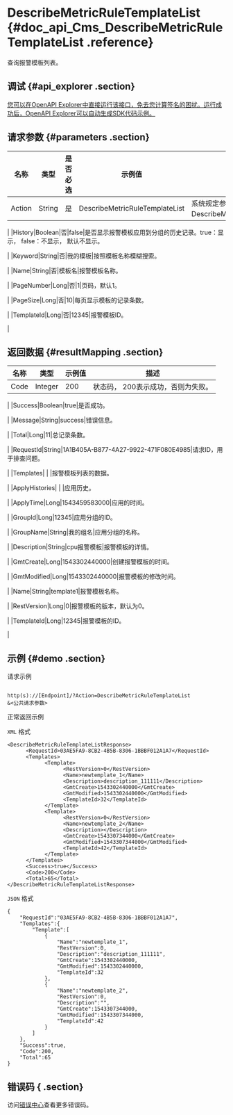 # DescribeMetricRuleTemplateList {#doc_api_Cms_DescribeMetricRuleTemplateList .reference}

查询报警模板列表。

## 调试 {#api_explorer .section}

[您可以在OpenAPI Explorer中直接运行该接口，免去您计算签名的困扰。运行成功后，OpenAPI Explorer可以自动生成SDK代码示例。](https://api.aliyun.com/#product=Cms&api=DescribeMetricRuleTemplateList&type=RPC&version=2019-01-01)

## 请求参数 {#parameters .section}

|名称|类型|是否必选|示例值|描述|
|--|--|----|---|--|
|Action|String|是|DescribeMetricRuleTemplateList|系统规定参数。取值：DescribeMetricRuleTemplateList。

 |
|History|Boolean|否|false|是否显示报警模板应用到分组的历史记录。true：显示， false：不显示， 默认不显示。

 |
|Keyword|String|否|我的模板|按照模板名称模糊搜索。

 |
|Name|String|否|模板名|报警模板名称。

 |
|PageNumber|Long|否|1|页码，默认1。

 |
|PageSize|Long|否|10|每页显示模板的记录条数。

 |
|TemplateId|Long|否|12345|报警模板ID。

 |

## 返回数据 {#resultMapping .section}

|名称|类型|示例值|描述|
|--|--|---|--|
|Code|Integer|200|状态码， 200表示成功，否则为失败。

 |
|Success|Boolean|true|是否成功。

 |
|Message|String|success|错误信息。

 |
|Total|Long|11|总记录条数。

 |
|RequestId|String|1A1B405A-B877-4A27-9922-471F080E4985|请求ID，用于排查问题。

 |
|Templates| | |报警模板列表的数据。

 |
|ApplyHistories| | |应用历史。

 |
|ApplyTime|Long|1543459583000|应用的时间。

 |
|GroupId|Long|12345|应用分组的ID。

 |
|GroupName|String|我的组名|应用分组的名称。

 |
|Description|String|cpu报警模板|报警模板的详情。

 |
|GmtCreate|Long|1543302440000|创建报警模板的时间。

 |
|GmtModified|Long|1543302440000|报警模板的修改时间。

 |
|Name|String|template1|报警模板名称。

 |
|RestVersion|Long|0|报警模板的版本，默认为0。

 |
|TemplateId|Long|12345|报警模板的ID。

 |

## 示例 {#demo .section}

请求示例

``` {#request_demo}

http(s)://[Endpoint]/?Action=DescribeMetricRuleTemplateList
&<公共请求参数>

```

正常返回示例

`XML` 格式

``` {#xml_return_success_demo}
<DescribeMetricRuleTemplateListResponse>
      <RequestId>03AE5FA9-8CB2-4B5B-8306-1BBBF012A1A7</RequestId>
      <Templates>
            <Template>
                  <RestVersion>0</RestVersion>
                  <Name>newtemplate_1</Name>
                  <Description>description_111111</Description>
                  <GmtCreate>1543302440000</GmtCreate>
                  <GmtModified>1543302440000</GmtModified>
                  <TemplateId>32</TemplateId>
            </Template>
            <Template>
                  <RestVersion>0</RestVersion>
                  <Name>newtemplate_2</Name>
                  <Description></Description>
                  <GmtCreate>1543307344000</GmtCreate>
                  <GmtModified>1543307344000</GmtModified>
                  <TemplateId>42</TemplateId>
            </Template>
      </Templates>
      <Success>true</Success>
      <Code>200</Code>
      <Total>65</Total>
</DescribeMetricRuleTemplateListResponse>
```

`JSON` 格式

``` {#json_return_success_demo}
{
	"RequestId":"03AE5FA9-8CB2-4B5B-8306-1BBBF012A1A7",
	"Templates":{
		"Template":[
			{
				"Name":"newtemplate_1",
				"RestVersion":0,
				"Description":"description_111111",
				"GmtCreate":1543302440000,
				"GmtModified":1543302440000,
				"TemplateId":32
			},
			{
				"Name":"newtemplate_2",
				"RestVersion":0,
				"Description":"",
				"GmtCreate":1543307344000,
				"GmtModified":1543307344000,
				"TemplateId":42
			}
		]
	},
	"Success":true,
	"Code":200,
	"Total":65
}
```

## 错误码 { .section}

访问[错误中心](https://error-center.aliyun.com/status/product/Cms)查看更多错误码。

